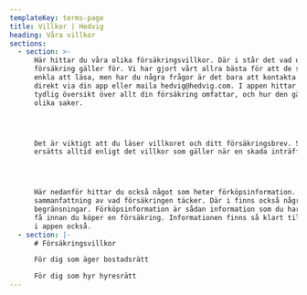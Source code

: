 ```yaml
---
templateKey: terms-page
title: Villkor | Hedvig
heading: Våra villkor
sections:
  - section: >-
      Här hittar du våra olika försäkringsvillkor. Där i står det vad din
      försäkring gäller för. Vi har gjort vårt allra bästa för att de ska vara
      enkla att läsa, men har du några frågor är det bara att kontakta Hedvig
      direkt via din app eller maila hedvig@hedvig.com. I appen hittar du en
      tydlig översikt över allt din försäkring omfattar, och hur den gäller för
      olika saker.




      Det är viktigt att du läser villkoret och ditt försäkringsbrev. Skador
      ersätts alltid enligt det villkor som gäller när en skada inträffar.




      Här nedanför hittar du också något som heter förköpsinformation. Det är en
      sammanfattning av vad försäkringen täcker. Där i finns också några viktiga
      begränsningar. Förköpsinformation är sådan information som du har rätt att
      få innan du köper en försäkring. Informationen finns så klart tillgänglig
      i appen också.
  - section: |-
      # Försäkringsvillkor

      För dig som äger bostadsrätt

      För dig som hyr hyresrätt
---
```


